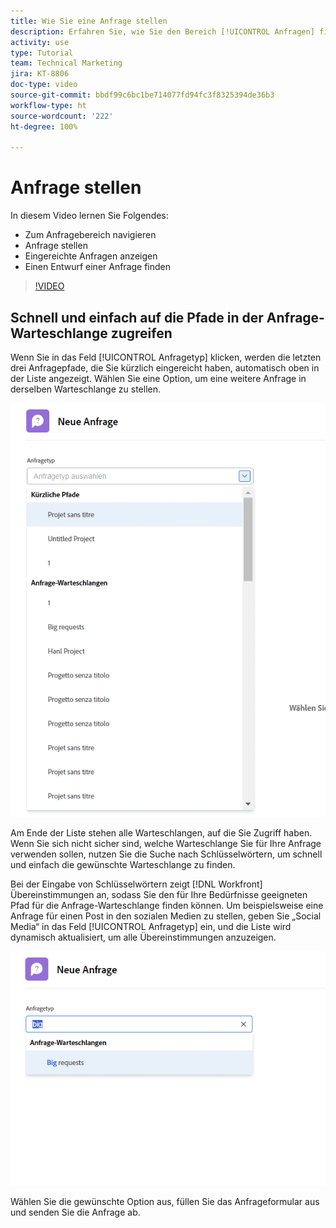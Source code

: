 ```yaml
---
title: Wie Sie eine Anfrage stellen
description: Erfahren Sie, wie Sie den Bereich [!UICONTROL Anfragen] finden und eine Anfrage stellen können. Dann erfahren Sie, wie Sie eingereichte Anfragen und Entwurfsanfragen einsehen können.
activity: use
type: Tutorial
team: Technical Marketing
jira: KT-8806
doc-type: video
source-git-commit: bbdf99c6bc1be714077fd94fc3f8325394de36b3
workflow-type: ht
source-wordcount: '222'
ht-degree: 100%

---
```


# Anfrage stellen

In diesem Video lernen Sie Folgendes:

* Zum Anfragebereich navigieren
* Anfrage stellen
* Eingereichte Anfragen anzeigen
* Einen Entwurf einer Anfrage finden

>[!VIDEO](https://video.tv.adobe.com/v/3470919/?quality=12&learn=on&enablevpops=1&captions=ger)

## Schnell und einfach auf die Pfade in der Anfrage-Warteschlange zugreifen

Wenn Sie in das Feld [!UICONTROL Anfragetyp] klicken, werden die letzten drei Anfragepfade, die Sie kürzlich eingereicht haben, automatisch oben in der Liste angezeigt. Wählen Sie eine Option, um eine weitere Anfrage in derselben Warteschlange zu stellen.

![Das Anfragetyp-Menü zeigt eine Liste der letzten Anfragepfade](assets/collaborator-fundamentals-1.png)

Am Ende der Liste stehen alle Warteschlangen, auf die Sie Zugriff haben. Wenn Sie sich nicht sicher sind, welche Warteschlange Sie für Ihre Anfrage verwenden sollen, nutzen Sie die Suche nach Schlüsselwörtern, um schnell und einfach die gewünschte Warteschlange zu finden.

Bei der Eingabe von Schlüsselwörtern zeigt [!DNL Workfront] Übereinstimmungen an, sodass Sie den für Ihre Bedürfnisse geeigneten Pfad für die Anfrage-Warteschlange finden können. Um beispielsweise eine Anfrage für einen Post in den sozialen Medien zu stellen, geben Sie „Social Media“ in das Feld [!UICONTROL Anfragetyp] ein, und die Liste wird dynamisch aktualisiert, um alle Übereinstimmungen anzuzeigen.

![Anfragetyp-Menü mit einem Wort, das in das Feld eingegeben wird, um die letzten Anfragepfade anzuzeigen](assets/collaborator-fundamentals-2.png)

Wählen Sie die gewünschte Option aus, füllen Sie das Anfrageformular aus und senden Sie die Anfrage ab.

<!--
Learn more
Requests area overview
Create and submit Workfront requests
Guides
Make a work request
-->
